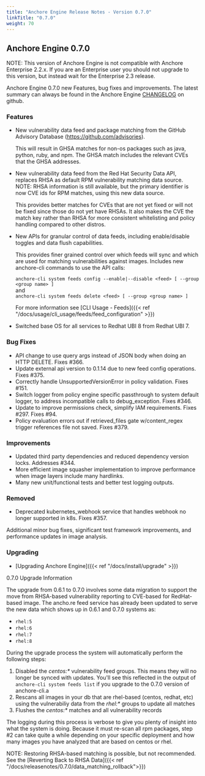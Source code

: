 ```yaml
---
title: "Anchore Engine Release Notes - Version 0.7.0"
linkTitle: "0.7.0"
weight: 70
---
```


## Anchore Engine 0.7.0

NOTE: This version of Anchore Engine is not compatible with Anchore Enterprise 2.2.x. If you are an Enterprise user you should not upgrade to this version, but instead wait for the Enterprise 2.3 release.

Anchore Engine 0.7.0 new Features, bug fixes and improvements.  The latest summary can always be found in the Anchore Engine [CHANGELOG](https://github.com/anchore/anchore-engine/blob/master/CHANGELOG.md) on github.

### Features

+ New vulnerability data feed and package matching from the GitHub Advisory Database (https://github.com/advisories).

  This will result in GHSA matches for non-os packages such as java, python, ruby, and npm. The GHSA match includes the relevant CVEs that the GHSA addresses.

+ New vulnerability data feed from the Red Hat Security Data API, replaces RHSA as default RPM vulnerability matching data source. NOTE: RHSA information is still available, but the primary identifier is now CVE ids for RPM matches, using this new data source.

  This provides better matches for CVEs that are not yet fixed or will not be fixed since those do not yet have RHSAs. It also makes the CVE the match key rather than RHSA for more consistent whitelisting and policy handling compared to other distros.

+ New APIs for granular control of data feeds, including enable/disable toggles and data flush capabilities.

  This provides finer grained control over which feeds will sync and which are used for matching vulnerabilities against images. Includes new anchore-cli commands
  to use the API calls:

  `anchore-cli system feeds config --enable|--disable <feed> [ --group <group name> ]`  
  and  
  `anchore-cli system feeds delete <feed> [ --group <group name> ]`

  For more information see [CLI Usage - Feeds]({{< ref "/docs/usage/cli_usage/feeds/feed_configuration" >}})

+ Switched base OS for all services to Redhat UBI 8 from Redhat UBI 7.


### Bug Fixes

+ API change to use query args instead of JSON body when doing an HTTP DELETE. Fixes #366.
+ Update external api version to 0.1.14 due to new feed config operations. Fixes #375.
+ Correctly handle UnsupportedVersionError in policy validation. Fixes #151.
+ Switch logger from policy engine specific passthrough to system default logger, to address incompatible calls to debug_exception. Fixes #346.
+ Update to improve permissions check, simplify IAM requirements. Fixes #297. Fixes #94.
+ Policy evaluation errors out if retrieved_files gate w/content_regex trigger references file not saved. Fixes #379.

### Improvements

+ Updated third party dependencies and reduced dependency version locks. Addresses #344.
+ More efficient image squasher implementation to improve performance when image layers include many hardlinks.
+ Many new unit/functional tests and better test logging outputs.


### Removed
+ Deprecated kubernetes_webhook service that handles webhook no longer supported in k8s. Fixes #357.

Additional minor bug fixes, significant test framework improvements, and performance updates in image analysis.


### Upgrading

* [Upgrading Anchore Engine]({{< ref "/docs/install/upgrade" >}})

0.7.0 Upgrade Information

The upgrade from 0.6.1 to 0.7.0 involves some data migration to support the move from RHSA-based vulnerability reporting to CVE-based for RedHat-based image.
The ancho.re feed service has already been updated to serve the new data which shows up in 0.6.1 and 0.7.0 systems as:

* `rhel:5`
* `rhel:6`
* `rhel:7`
* `rhel:8`

During the upgrade process the system will automatically perform the following steps:
1. Disabled the _centos:*_ vulnerability feed groups. This means they will no longer be synced with updates. You'll see this reflected in the output of `anchore-cli system feeds list` if you upgrade to the 0.7.0 version of anchore-cli.a
1. Rescans all images in your db that are rhel-based (centos, redhat, etc) using the vulnerabiliy data from the _rhel:*_ groups to update all matches
1. Flushes the _centos:*_ matches and all vulnerability records

The logging during this process is verbose to give you plenty of insight into what the system is doing. Because it must re-scan all rpm packages, step #2 can take quite a while depending on your specific deployment and how many images you have
analyzed that are based on centos or rhel.


NOTE: Restoring RHSA-based matching is possible, but not recommended. See the [Reverting Back to RHSA Data]({{< ref "/docs/releasenotes/0.7.0/data_matching_rollback">}})

